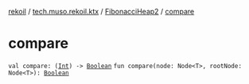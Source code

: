 [rekoil](../../index.md) / [tech.muso.rekoil.ktx](../index.md) / [FibonacciHeap2](index.md) / [compare](./compare.md)

# compare

`val compare: (`[`Int`](https://kotlinlang.org/api/latest/jvm/stdlib/kotlin/-int/index.html)`) -> `[`Boolean`](https://kotlinlang.org/api/latest/jvm/stdlib/kotlin/-boolean/index.html)
`fun compare(node: Node<T>, rootNode: Node<T>): `[`Boolean`](https://kotlinlang.org/api/latest/jvm/stdlib/kotlin/-boolean/index.html)